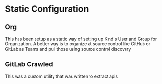 # Static Configuration
## Org
This has been setup as a static way of setting up Kind's User and Group for Organization. A better way is to organize at source control like GitHub or GitLab as Teams and pull those using source control discovery
## GitLab Crawled
This was a custom utility that was written to extract apis